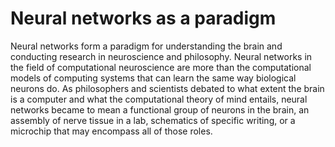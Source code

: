 # Neural networks as a paradigm

Neural networks form a paradigm for understanding the brain and conducting research in neuroscience and philosophy. Neural
networks in the field of computational neuroscience are more than the computational models of computing systems
that can learn the same way biological neurons do. As philosophers and scientists debated to what extent the brain
is a computer and what the computational theory of mind entails, neural networks became to mean a functional
group of neurons in the brain, an assembly of nerve tissue in a lab, schematics of specific writing, or a microchip
that may encompass all of those roles.


